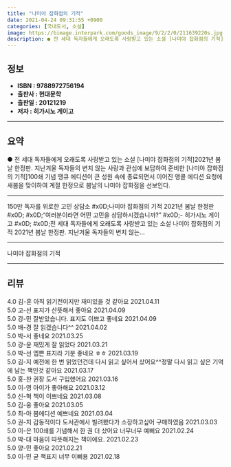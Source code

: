 ```yaml
---
title: "나미야 잡화점의 기적"
date: 2021-04-24 09:31:55 +0900
categories: [국내도서, 소설]
image: https://bimage.interpark.com/goods_image/9/2/2/0/211639220s.jpg
description: ● 전 세대 독자들에게 오래도록 사랑받고 있는 소설 [나미야 잡화점의 기적]2021년 봄날 한정판. 지난겨울 독자들의 변치 않는 사랑과 관심에 보답하여 준비한 [나미야 잡화점의 기적]100쇄 기념 땡큐 에디션이 큰 성원 속에 종료되면서 이어진 앵콜 에디션 요청에 새봄을 맞이하여 계절
---
```


## **정보**

- **ISBN : 9788972756194**
- **출판사 : 현대문학**
- **출판일 : 20121219**
- **저자 : 히가시노 게이고**

------



## **요약**

●  전 세대 독자들에게 오래도록 사랑받고 있는 소설 [나미야 잡화점의 기적]2021년 봄날 한정판. 지난겨울 독자들의 변치 않는 사랑과 관심에 보답하여 준비한 [나미야 잡화점의 기적]100쇄 기념 땡큐 에디션이 큰 성원 속에 종료되면서 이어진 앵콜 에디션 요청에 새봄을 맞이하여 계절 한정으로 봄날의 나미야 잡화점을 선보인다.

------

150만 독자를 위로한 고민 상담소 #x0D;나미야 잡화점의 기적 2021년 봄날 한정판 #x0D; #x0D;“여러분이라면 어떤 고민을 상담하시겠습니까?” #x0D;- 히가시노 게이고 #x0D; #x0D;전 세대 독자들에게 오래도록 사랑받고 있는 소설 나미야 잡화점의 기적 2021년 봄날 한정판. 지난겨울 독자들의 변치 않는... 

------


나미야 잡화점의 기적 

------


## **리뷰** 

4.0 김-훈 아직 읽기전이지만 재미있을 것 같아요 2021.04.11 <br/>5.0 고-선 표지가 산뜻해서 좋아요 2021.04.09 <br/>5.0 강-민 잘받았습니다. 표지도 이쁘고 좋네요 2021.04.09 <br/>5.0 배-경 잘 읽겠습니다^^ 2021.04.02 <br/>5.0 박-서 좋네요 2021.03.25 <br/>5.0 강-윤 재밌게 잘 읽었다 2021.03.21 <br/>5.0 박-선 옙쁜 표지라 기분 좋네요 ㅎㅎ 2021.03.19 <br/>5.0 김-지 예전에 한 번 읽었던건데 다시 읽고 싶어서 샀어요^^정말 다시 읽고 싶은 기억에 남는 책인것 같아요 2021.03.17 <br/>5.0 홍-찬 권장 도서 구입했어요 2021.03.16 <br/>5.0 이-영 아이가 좋아해요 2021.03.12 <br/>5.0 신-혁 책이 이쁘네요 2021.03.08 <br/>5.0 김-웅 좋아요 2021.03.05 <br/>5.0 최-아 봄에디션 예쁘네요 2021.03.04 <br/>5.0 권-지 감동적이다 도서관에사 빌려봤다가 소장하고싶어 구매하였음 2021.03.03 <br/>5.0 이-은 100쇄를 기념해서 한 권 더 샀어요 너무너무 예뻐요 2021.02.24 <br/>5.0 박-대 마음이 따뜻해지는 책이에요. 2021.02.23 <br/>5.0 양-민 좋아요 2021.02.21 <br/>5.0 이-민 굳 책표지 너무 이뻐용 2021.02.18 <br/>